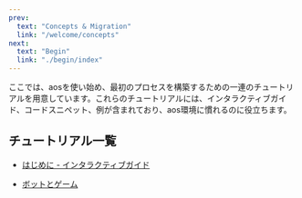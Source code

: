 ```yaml
---
prev:
  text: "Concepts & Migration"
  link: "/welcome/concepts"
next:
  text: "Begin"
  link: "./begin/index"
---
```


<!-- # Tutorials -->

<!-- Here, we've created a series of tutorials to help you get started with aos and build your first processes. These tutorials include interactive guides, code snippets, and examples to help you get comfortable with the aos environment. -->

ここでは、aosを使い始め、最初のプロセスを構築するための一連のチュートリアルを用意しています。これらのチュートリアルには、インタラクティブガイド、コードスニペット、例が含まれており、aos環境に慣れるのに役立ちます。

<!-- ## List of Tutorials -->

## チュートリアル一覧

<!--
- [Getting Started - An Interactive Guide](begin/index)

- [Bots and Games](bots-and-games/index) -->

- [はじめに - インタラクティブガイド](begin/index)

- [ボットとゲーム](bots-and-games/index)
